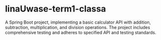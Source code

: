 # linaUwase-term1-classa
A Spring Boot project, implementing a basic calculator API with addition, subtraction, multiplication, and division operations. The project includes comprehensive testing and adheres to specified API and testing standards.

